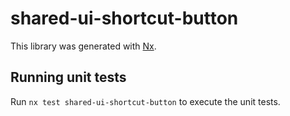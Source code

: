 # shared-ui-shortcut-button

This library was generated with [Nx](https://nx.dev).

## Running unit tests

Run `nx test shared-ui-shortcut-button` to execute the unit tests.
